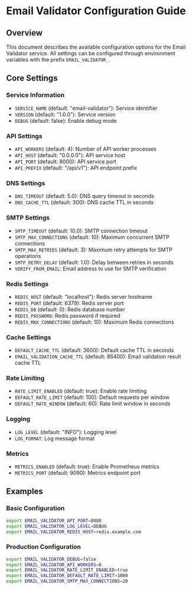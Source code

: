 # Email Validator Configuration Guide

## Overview
This document describes the available configuration options for the Email Validator service.
All settings can be configured through environment variables with the prefix `EMAIL_VALIDATOR_`.

## Core Settings

### Service Information
- `SERVICE_NAME` (default: "email-validator"): Service identifier
- `VERSION` (default: "1.0.0"): Service version
- `DEBUG` (default: false): Enable debug mode

### API Settings
- `API_WORKERS` (default: 4): Number of API worker processes
- `API_HOST` (default: "0.0.0.0"): API service host
- `API_PORT` (default: 8000): API service port
- `API_PREFIX` (default: "/api/v1"): API endpoint prefix

### DNS Settings
- `DNS_TIMEOUT` (default: 5.0): DNS query timeout in seconds
- `DNS_CACHE_TTL` (default: 300): DNS cache TTL in seconds

### SMTP Settings
- `SMTP_TIMEOUT` (default: 10.0): SMTP connection timeout
- `SMTP_MAX_CONNECTIONS` (default: 10): Maximum concurrent SMTP connections
- `SMTP_MAX_RETRIES` (default: 3): Maximum retry attempts for SMTP operations
- `SMTP_RETRY_DELAY` (default: 1.0): Delay between retries in seconds
- `VERIFY_FROM_EMAIL`: Email address to use for SMTP verification

### Redis Settings
- `REDIS_HOST` (default: "localhost"): Redis server hostname
- `REDIS_PORT` (default: 6379): Redis server port
- `REDIS_DB` (default: 0): Redis database number
- `REDIS_PASSWORD`: Redis password if required
- `REDIS_MAX_CONNECTIONS` (default: 10): Maximum Redis connections

### Cache Settings
- `DEFAULT_CACHE_TTL` (default: 3600): Default cache TTL in seconds
- `EMAIL_VALIDATION_CACHE_TTL` (default: 86400): Email validation result cache TTL

### Rate Limiting
- `RATE_LIMIT_ENABLED` (default: true): Enable rate limiting
- `DEFAULT_RATE_LIMIT` (default: 100): Default requests per window
- `DEFAULT_RATE_WINDOW` (default: 60): Rate limit window in seconds

### Logging
- `LOG_LEVEL` (default: "INFO"): Logging level
- `LOG_FORMAT`: Log message format

### Metrics
- `METRICS_ENABLED` (default: true): Enable Prometheus metrics
- `METRICS_PORT` (default: 9090): Metrics endpoint port

## Examples

### Basic Configuration
```bash
export EMAIL_VALIDATOR_API_PORT=8080
export EMAIL_VALIDATOR_LOG_LEVEL=DEBUG
export EMAIL_VALIDATOR_REDIS_HOST=redis.example.com
```

### Production Configuration
```bash
export EMAIL_VALIDATOR_DEBUG=false
export EMAIL_VALIDATOR_API_WORKERS=8
export EMAIL_VALIDATOR_RATE_LIMIT_ENABLED=true
export EMAIL_VALIDATOR_DEFAULT_RATE_LIMIT=1000
export EMAIL_VALIDATOR_SMTP_MAX_CONNECTIONS=20
```